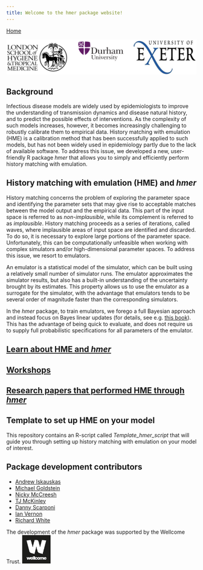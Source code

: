 ```yaml
---
title: Welcome to the hmer package website! 
---
```


<div class="sidenav">
  <a href="https://hmer-package.github.io/website/">Home</a>
</div>

![logos](logos.PNG)

## Background 
Infectious disease models are widely used by epidemiologists to improve the understanding of transmission dynamics and disease natural history, and to predict the possible effects of interventions. As the complexity of such models increases, however, it becomes increasingly challenging to robustly calibrate them to empirical data. History matching with emulation (HME) is a calibration method that has been successfully applied to such models, but has not been widely used in epidemiology partly due to the lack of available software. To address this issue, we developed a new, user-friendly R package _hmer_ that allows you to simply and efficiently perform history matching with emulation.


## History matching with emulation (HME) and _hmer_  

History matching concerns the problem of exploring the parameter space and identifying the parameter sets that may give rise to acceptable matches between the model output and the empirical data. This part of the input space is referred to as _non-implausible_, while its complement is referred to as _implausible_. History matching proceeds as a series of iterations, called waves, where implausible areas of input space are identified and discarded. To do so, it is necessary to explore large portions of the parameter space. Unfortunately, this can be computationally unfeasible when working with complex simulators and/or high-dimensional parameter spaces. To address this issue, we resort to emulators.

An emulator is a statistical model of the simulator, which can be built using a relatively small number of simulator runs. The emulator approximates the simulator results, but also has a built-in understanding of the uncertainty brought by its estimates. This property allows us to use the emulator as a surrogate for the simulator, with the advantage that emulators tends to be several order of magnitude faster than the corresponding simulators.

In the _hmer_ package, to train emulators, we forego a full Bayesian approach and instead focus on Bayes linear updates (for details, see e.g. [this book](https://onlinelibrary.wiley.com/doi/book/10.1002/9780470065662)). This has the advantage of being quick to evaluate, and does not require us to supply full probabilistic specifications for all parameters of the emulator.

## [Learn about HME and _hmer_](https://hmer-package.github.io/website/learning_resources)  


## [Workshops](https://hmer-package.github.io/website/24may2022workshop) 


## [Research papers that performed HME through _hmer_](https://hmer-package.github.io/website/papers)


## Template to set up HME on your model 
This repository contains an R-script called _Template_hmer_script_ that will guide you through setting up history matching with emulation on your model of interest.


## Package development contributors 

- [Andrew Iskauskas](https://www.durham.ac.uk/staff/andrew-iskauskas/)
- [Michael Goldstein](https://www.durham.ac.uk/staff/michael-goldstein/)
- [Nicky McCreesh](https://www.lshtm.ac.uk/aboutus/people/mccreesh.nicky)
- [TJ McKinley](https://emps.exeter.ac.uk/mathematics/staff/tm389)
- [Danny Scarponi](https://www.lshtm.ac.uk/aboutus/people/scarponi.danny)
- [Ian Vernon](https://www.durham.ac.uk/staff/i-r-vernon/)
- [Richard White](https://www.lshtm.ac.uk/aboutus/people/white.richard)

The development of the _hmer_ package was supported by the Wellcome Trust. <img src="wellcome_trust.png" width="75">
